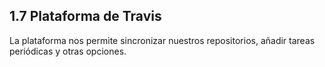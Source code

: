 ## 1.7 Plataforma de Travis

La plataforma nos permite sincronizar nuestros repositorios, añadir
tareas periódicas y otras opciones.

